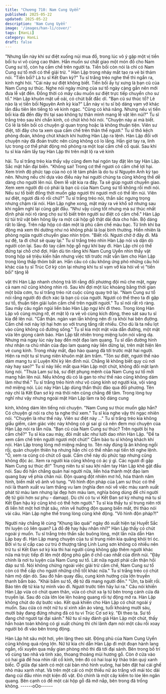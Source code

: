 ```yaml
---
title: "Chương 710: Nam Cung Uyển"
published: 2025-05-22
updated: 2025-05-22
description: 'Nam Cung Uyển'
image: '/images/han-li/cover/'
tags: [HanLi]
category: HanLi
draft: false
---
```


"Nhưng lần này khi sư điệt xuống núi mua đồ, trong lúc vô ý gặp
một vị tiền bối tu vi vô cùng cao thâm. Hắn muốn sư chất giao một
món đồ cho Nam Cung sư tổ, còn hạ cấm chế trên người ta. Tiền
bối còn nói là chỉ có Nam Cung sư tổ mới có thể giải trừ. " Hàn
Lập trong nháy mắt tạo ra vẻ bi thảm nói.
"Tiền bối? Là tu sĩ Kết Đan kỳ?" Tu sĩ trắng trẻo nghe thế thì ngẩn
ra, kinh nghi hỏi.
"Cái này sư điệt không biết. Tiền bối ấy tự xưng là bạn cũ của
Nam Cung sư thúc. Nghe nói ngày mừng của sư tổ ngày càng
gần nên mới đưa lễ vật đến. Đồng thời có mấy câu muốn sư điệt
trực tiếp chuyển cho sư tổ." Hàn Lập khuôn mặt uể oải, có chút
bất đắc dĩ.
"Bạn cũ sư thúc tổ? Lẽ nào là vị tiền bối Nguyên Anh kỳ kia?" Lần
này vị tu sĩ bộ dáng vạm vỡ khác lần đầu tiên lên tiếng tỏ vẻ kinh
ngạc.
"Cũng có khả năng. Nhưng nếu vị tiền bối kia đã đến đây thì tại
sao không tự thân mình mang lễ vật lên núi?" Tu sĩ trắng trẻo sau
khi chấn kinh, có chút khó hỏi nói.
"Chuyện này ai mà biết. Có lẽ là tiền bối có chuyện gì quan trọng
hoặc là không thuận tiện. Viên sư điệt, tới đây cho ta xem qua
cấm chế trên thân thể ngươi." Tu sĩ thô kệch phỏng đoán, không
chút khách khí hướng Hàn Lập ra lệnh.
Hàn Lập đối với chuyện này đã đoán trước nên cũng không có lo
lắng. Hắn giơ tay ra, linh lực trong cơ thể phát động mô phỏng ra
một loại cấm chế cổ quái.
Sau khi tu sĩ kia nắm lấy tay Hàn Lập thì trên mặt lộ ra vẻ kinh

hãi.
Tu sĩ trắng trẻo kia thấy vậy cũng đem hai ngón tay đặt lên tay
Hàn Lập. Sắc mặt hắn đại biến.
"Không sai! Trong cơ thể ngươi có cấm chế lợi hại. Xem trình độ
phức tạp của nó có lẽ tám phần là do tu sĩ Nguyên Anh kỳ tạo
nên. Nhưng nếu chỉ dựa vào điều này hai người chúng ta cũng
không thể dễ dàng cho người lên núi. Đem lễ vật kia ra đây. Ta sẽ
giúp ngươi chuyển giao. Xem xem người đó có phải là bạn cũ của
Nam Cung sư tổ không rồi mới nói. Nếu sư tổ biết đồng thời muốn
gặp ngươi thì ngươi mới có thể lên núi. Viên sư điệt, ngươi đã rõ
rồi chứ?" Tu sĩ trắng trẻo nói, thần sắc ngưng trọng nhưng chậm
rãi nói.
Hàn Lập nghe xong, mặt mày ra vẻ khổ sở nhưng sau khi ngẫm
nghĩ lại cũng gật đầu.
"Như vậy cũng tốt nhưng mà sư thúc nhất định phải nói rõ ràng
cho sư tổ biết trên người sư điệt có cấm chế." Hàn Lập từ túi trữ
vật bên hông lấy ra một cái hộp gỗ thật dài đưa cho hắn. Bộ dáng
rất lo lắng.
Trên nắp hộp có dán một lá phù cấm chế màu bạc. Từ linh khí ba
động mà xem thì dường như nó không phải là loại bình thường.
Hiển nhiên là phòng ngừa người chuyển giao nhìn trộm.
"Biết rồi. Ngươi chờ ở đây đi. Mã sư đệ, ta đi chút sẽ quay lại." Tu
sĩ trắng trẻo nhìn Hàn Lập nói và dặn dò người còn lại. Sau đó tay
cầm hộp gỗ ngự khí bay đi.
Hàn Lập chỉ có thể đứng tại chỗ chờ đợi.
Hắn dù tin rằng khi Nam Cung Uyển nhìn thấy vật trong hộp sẽ
triệu kiến hắn nhưng việc tới trước mắt vẫn làm cho Hàn Lập
trong lòng thấp thỏm bất an.
Hắn câu có câu không ứng phó những câu hỏi khác của tu sĩ Trúc
Cơ kỳ còn lại nhưng khi tu sĩ vạm vỡ kia hỏi về vị "tiền bối" tặng lễ

vật thì Hàn Lập nhanh chóng trả lời rằng đối phương đội mũ che
mặt, ngay cả nam nữ cũng không nhìn rõ.
Sau khi đợi một lúc khoảng bằng thời gian một bữa cơm, tu sĩ
trắng trẻo rút cuộc cũng quay trở lại.
"Nam Cung sư tổ nói rằng người đó đích xác là bạn cũ của người.
Ngươi có thể theo ta đi gặp sư tổ, thuận tiện giải luôn cấm chế
trên người ngươi." Tu sĩ nói rất rõ ràng. Sau mấy câu ngắn ngủi
liền bảo Hàn Lập ngự khí đi theo.
Trong lòng Hàn Lập vô cùng mừng rỡ, ét mặt lộ ra vẻ vô cùng
kích động, theo sát sau tu sĩ kia để lên núi.
"Cẩn thận. ngàn vạn lần không nên đi ra khỏi hai bên đường.
Cấm chế nơi này lợi hại hơn so với trung tầng rất nhiều. Cho dù là
ta nếu lọt vào cũng không có đường sống." Tu sĩ kia một mặt vừa
dẫn đường, một mặt vừa lên giọng cảnh báo.
Hàn Lập tất nhiên trong miệng luôn nói vâng dạ.
Nhưng mà ngay lúc này bay đến một đạo lam quang. Tu sĩ dẫn
đường hình như nhận ra chủ nhân của đạo lam quang này liền
dừng lại, trên mặt hiện lên vẻ cung kính.
Trong nháy mắt, đạo hào quang đã tới trước mặt hai người. Hiện
ra một tu sĩ trung niên khuôn mặt âm trầm.
"Tôn sư điệt, ngươi thế nào dám mang tu sĩ Luyện Khí kỳ lên đỉnh
núi. Chẳng lẽ không biết quy củ nơi này hay sao?" Tu sĩ này liếc
mắt qua Hàn Lập một chút, không đổi mặt lạnh lùng nói.
"Thưa Lam sư bá, sư điệt phụng mệnh của Nam Cung sư tổ mới
mang hắn lên núi. Nếu không dù có lá gan to như thế nào cũng
không dám làm như thế." Tu sĩ trắng trẻo hình như vô cùng kính
sợ người kia, vội vàng mở miệng nói.
Lúc này Hàn Lập dùng thần thức đảo qua đối phương. Tên này
chỉ là Kết Đan sơ kỳ mà thôi nên cũng chẳng để tâm. Trong lòng
tuy nghĩ như vậy nhưng ngoài mặt Hàn Lập làm ra bộ dáng cung

kính, không dám lên tiếng nói chuyện.
"Nam Cung sư thúc muốn gặp hắn? Có chuyện gì nói ra cho ta
nghe thử xem." Tu sĩ kia nghe vậy thì ngạc nhiên nói.
"Chuyện là như thế này. Viên sư điệt này …" Tu sĩ trắng trẻo kia
không giấu giếm, cảm giác việc này không có gì sai gì cả nên
đem mọi chuyện của Hàn Lập nói ra lần nữa.
"Bạn cũ của Nam Cung sư thúc? Trên người bị hạ cấm chế?" Tu
sĩ kia cau mày, đôi mắt sắc như lưỡi dao nhìn Hàn Lập.
"Để ta xem cấm chế trên người ngươi một chút!" Cẩm bào tu sĩ
không khách khí nói.
Hàn Lập trong lòng mở miệng mắng to. Tên này đúng là ăn không
ngồi rồi, quản chuyện thiên hạ nhưng hắn chỉ có thể nhẫn nại tiến
tới nghe lệnh.
"Ồ, xem ra cũng có chút cổ quái. Cấm chế này dù phức tạp nhưng
cũng không độc ác. Xem ra người kia cũng không có ác ý gì. Các
ngươi đi gặp Nam Cung sư thúc đi!" Trung niên tu sĩ sau khi nắm
tay Hàn Lập khẽ gật đầu nói.
Sau đó hắn chẳng quản hai người nữa, liền hóa thành một đạo
lam quang bay về phía chân núi. Độn quang đột nhiên mơ hồ,
hóa thành năm hình, biến mất vô ảnh vô tung.
"Vô hình độn pháp của Lam sư thúc có thể nói là thanh xuất vu
lam thắng vu lam (nghĩa đen nói về việc màu xanh xuất phát từ
màu lam nhưng lại đẹp hơn màu lam, nghĩa bóng dùng để chỉ
người đệ tử giỏi hơn sư phụ - damap). Dù chỉ có tu vi Kết Đan sơ
kỳ nhưng mà tu sĩ Kết Đan hậu kỳ cũng khó có thể hơn người." Tu
sĩ kia thấy tu sĩ trung niên rời đi liền hít một hơi thật sâu, nhìn về
hướng độn quang biến mất, thì thào nói vài câu.
Hàn Lập nghe thế trong lòng cũng khẽ động.
"Vô hình độn pháp?!"

Người này chẳng lẽ cùng "Khung lão quái" ngày đó xuất hiện tại
Huyết Sắc thí luyện có liên quan? Là đồ đệ hay hậu nhân nhỉ?"
Hàn Lập thấy có chút ngoài ý muốn.
Tu sĩ trắng trẻo thần sắc buông lỏng, một lần nữa dẫn Hàn Lập
bay đi.
Hàn Lập mang chuyện của tu sĩ trung niên kia quăng khỏi trí óc.
Bởi vì tu sĩ cấp cao cư trú ở thượng tầng Linh Lung sơn không có
nhiều nên trừ tu sĩ Kết Đan sơ kỳ kia thì hai người cũng không gặp
thêm người khác nữa mà trực tiếp đi lên một động phủ gần ở chỗ
cao nhất của đỉnh núi.
"Đây chính là nơi tu luyện của Nam Cung sư tổ. Lát nữa ngươi
phải cẩn thận hồi đáp sư tổ. Nói không chừng ngoài việc giải trừ
cấm chế, Nam Cung sư tổ còn có thể cấp cho ngươi những chỗ
tốt khác nữa." Tu sĩ trắng trẻo có chút hâm mộ dặn dò.
Sau đó hắn quay đầu, cung kính hướng cửa lớn truyền thanh bẩm
báo.
"Khải bẩm sư tổ, đệ tử đã mang người đến."
"Ừm, ta biết rồi. Bảo tên đệ tử kia tự mình vào đi. Ngươi trước
tiên hãy lui ra." Câu nói khiến Hàn Lập vừa có chút quen thân,
vừa có chút xa lạ từ bên trong cánh cửa đá truyền lại. Sau đó cửa
lớn lóe lên hoàng quang rồi tự động mở ra.
Hàn Lập không chút do dự bước vào.
Kết quả khiến cho Hàn Lập có chút ngoài ý muốn. Sau cửa có
một nữ tu sĩ xinh xắn áo vàng, tuổi khoảng mười sáu, mười bảy
đang đứng nhưng đã có tu vi Trúc Cơ sơ kỳ.
"Đi theo ta. Sư tổ đang chờ ngươi tại đại sảnh." Nữ tu sĩ này đánh
giá Hàn Lập một chút, thấy hắn hoàn toàn không có gì xuất chúng
thì chỉ lãnh đạm nói một câu rồi xoay người bỏ đi vào bên trong
động.

Hàn Lập hít sâu một hơi, yên lặng theo sát.
Động phủ của Nam Cung Uyển cũng không quá rộng lớn. Nữ tử
kia chỉ dẫn Hàn Lập đi một đoạn hành lang ngắn, rồi xuyên qua
mấy gian phòng nhỏ thì đã tới đại sảnh.
Bên trong bố trí vô cùng tao nhã và tinh xảo, thoang thoảng mùi
hương gỗ. Còn ở cửa vào có hai giá để hoa nhìn rất cổ kính, trên
đó có hai loại kỳ thảo trân quý xanh biếc.
Ở giữa đại sảnh có một cái bàn nhỏ hình vuông, hai bên đặt hai
cái ghế nhỏ màu xanh nhạt.
Và trên một cái có một thiếu nữ áo trắng với mái tóc dài đang cúi
đầu nhìn một kiện đồ vật. Đó chính là một cây kiếm to lóe lên
ngân quang.
Bên cạnh có để một cái hộp gỗ đã mở nắp, bên trong đã trống
không.
------oOo------
